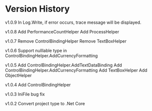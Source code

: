 ﻿# Version History

v1.0.9
    In Log.Write, if error occurs, trace message will be displayed.    

v1.0.8
    Add PerformanceCountHelper
    Add ProcessHelper

v1.0.7
    Remove ControlBindingHelper
    Remove TextBoxHelper

v1.0.6
    Support nulllable type in ControlBindingHelper.AddCurrencyFormatting

v1.0.5
    Add ControlBindingHelper.AddTextDataBinding
    Add ControlBindingHelper.AddCurrencyFormatting
    Add TextBoxHelper
    Add ObjectHelper

v1.0.4
    Add ControlBindingHelper

v1.0.3
    IniFile bug fix

v1.0.2
    Convert project type to .Net Core